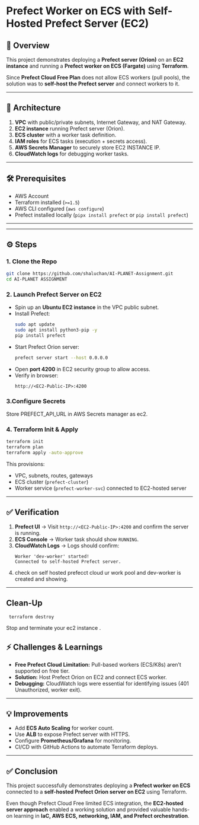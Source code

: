 # Prefect Worker on ECS with Self-Hosted Prefect Server (EC2)

## 📌 Overview
This project demonstrates deploying a **Prefect server (Orion)** on an **EC2 instance** and running a **Prefect worker on ECS (Fargate)** using **Terraform**.

Since **Prefect Cloud Free Plan** does not allow ECS workers (pull pools), the solution was to **self-host the Prefect server** and connect workers to it.

---

## 🚀 Architecture
1. **VPC** with public/private subnets, Internet Gateway, and NAT Gateway.  
2. **EC2 instance** running Prefect server (Orion).  
3. **ECS cluster** with a worker task definition.  
4. **IAM roles** for ECS tasks (execution + secrets access).  
5. **AWS Secrets Manager** to securely store EC2 INSTANCE IP.  
6. **CloudWatch logs** for debugging worker tasks.  

---

## 🛠 Prerequisites
- AWS Account  
- Terraform installed (`>=1.5`)  
- AWS CLI configured (`aws configure`)  
- Prefect installed locally (`pipx install prefect` or `pip install prefect`)  

---


---

## ⚙️ Steps

### 1. Clone the Repo
```bash
git clone https://github.com/shaluchan/AI-PLANET-Assignment.git
cd AI-PLANET ASSIGNMENT
```

### 2. Launch Prefect Server on EC2
- Spin up an **Ubuntu EC2 instance** in the VPC public subnet.  
- Install Prefect:
  ```bash
  sudo apt update
  sudo apt install python3-pip -y
  pip install prefect
  ```
- Start Prefect Orion server:
  ```bash
  prefect server start --host 0.0.0.0
  ```
- Open **port 4200** in EC2 security group to allow access.  
- Verify in browser:  
  ```
  http://<EC2-Public-IP>:4200
  ```

### 3.Configure Secrets
 Store PREFECT_API_URL in AWS Secrets manager as ec2.


### 4. Terraform Init & Apply
```bash
terraform init
terraform plan
terraform apply -auto-approve
```

This provisions:
- VPC, subnets, routes, gateways  
- ECS cluster (`prefect-cluster`)  
- Worker service (`prefect-worker-svc`) connected to EC2-hosted server  


---

## ✅ Verification
1. **Prefect UI** → Visit `http://<EC2-Public-IP>:4200` and confirm the server is running.  
2. **ECS Console** → Worker task should show `RUNNING`.  
3. **CloudWatch Logs** → Logs should confirm:
   ```
   Worker 'dev-worker' started!
   Connected to self-hosted Prefect server.
   ```
 4. check on self hosted prefecct cloud ur work pool and dev-worker is created and showing.

---

## Clean-Up
  ```
   terraform destroy
  ```
Stop and terminate your ec2 instance .

## ⚡ Challenges & Learnings
- **Free Prefect Cloud Limitation:** Pull-based workers (ECS/K8s) aren’t supported on free tier.  
- **Solution:** Host Prefect Orion on EC2 and connect ECS worker.  
- **Debugging:** CloudWatch logs were essential for identifying issues (401 Unauthorized, worker exit).  

---

## 💡 Improvements
- Add **ECS Auto Scaling** for worker count.  
- Use **ALB** to expose Prefect server with HTTPS.  
- Configure **Prometheus/Grafana** for monitoring.  
- CI/CD with GitHub Actions to automate Terraform deploys.  

---

## ✅ Conclusion
This project successfully demonstrates deploying a **Prefect worker on ECS** connected to a **self-hosted Prefect Orion server on EC2** using Terraform.

Even though Prefect Cloud Free limited ECS integration, the **EC2-hosted server approach** enabled a working solution and provided valuable hands-on learning in **IaC, AWS ECS, networking, IAM, and Prefect orchestration**.
